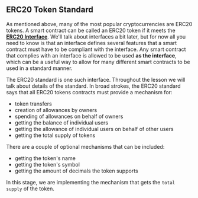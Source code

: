 ## ERC20 Token Standard
As mentioned above, many of the most popular cryptocurrencies are ERC20 tokens. A smart contract can be called an ERC20 token if it meets the **[ERC20 Interface](https://theethereum.wiki/w/index.php/ERC20_Token_Standard)**.
We'll talk about interfaces a bit later, but for now all you need to know is that an interface defines several features that a smart contract must have to be compliant with the interface. Any smart contract that complies with an interface is allowed to be used **as the interface**, which can be a useful way to allow for many different smart contracts to be used in a standard manner. 

The ERC20 standard is one such interface. Throughout the lesson we will talk about details of the standard. In broad strokes, the ERC20 standard says that all ERC20 tokens contracts must provide a mechanism for:
- token transfers
- creation of allowances by owners
- spending of allowances on behalf of owners
- getting the balance of individual users
- getting the allowance of individual users on behalf of other users
- getting the total supply of tokens 

There are a couple of optional mechanisms that can be included: 
- getting the token's name
- getting the token's symbol
- getting the amount of decimals the token supports

In this stage, we are implementing the mechanism that gets the `total supply` of the token. 